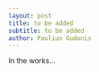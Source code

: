 ```yaml
---
layout: post
title: to be added
subtitle: to be added
author: Paulius Gudonis
---
```


In the works...